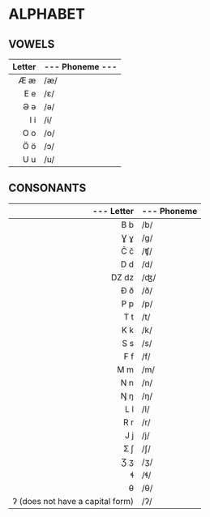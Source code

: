 # ALPHABET

## VOWELS

| Letter | --- Phoneme --- |
| -----:|:---------------- |
| Æ æ | /æ/ |
| E e | /ɛ/ |
| Ə ǝ | /ǝ/ |
| I i | /i/ |
| O o | /o/ |
| Ö ö | /ɔ/ |
| U u | /u/ |

## CONSONANTS

| --- Letter | --- Phoneme |
| -----:|:---------------- |
| B b | /b/ |
| Ɣ ɣ | /g/ |
| Č č | /ʧ/ |
| D d | /d/ |
| Ǳ ǳ | /ʤ/ |
| Ɖ ð | /ð/ |
| P p | /p/ |
| T t | /t/ |
| K k | /k/ |
| S s | /s/ |
| F f | /f/ |
| M m | /m/ |
| N n | /n/ |
| Ŋ ŋ | /ŋ/ |
| L l | /l/ |
| R r | /r/ |
| J j | /j/ |
| Ʃ ʃ | /ʃ/ |
| Ʒ ʒ | /ʒ/ |
| ɬ | /ɬ/ |
| θ | /θ/ |
| ʔ (does not have a capital form) | /ʔ/ |
